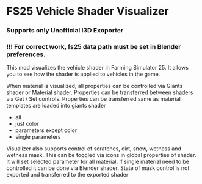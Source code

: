 # FS25 Vehicle Shader Visualizer

### Supports only Unofficial I3D Exoporter

### !!! For correct work, fs25 data path must be set in Blender preferences.

This mod visualizes the vehicle shader in Farming Simulator 25. It allows you to see how the shader is applied to
vehicles in the game.

When material is visualized, all properties can be controlled via Giants shader or Material shader.
Properties can be transferred between shaders via Get / Set controls.
Properties can be transferred same as material templates are loaded into giants shader

- all
- just color
- parameters except color
- single parameters

Visualizer also supports control of scratches, dirt, snow, wetness and wetness mask.
This can be toggled via icons in global properties of shader. It will set selected parameter for all material, if single
material need to be controlled it can be done via Blender shader. State of mask control is not exported and transferred
to the exported shader